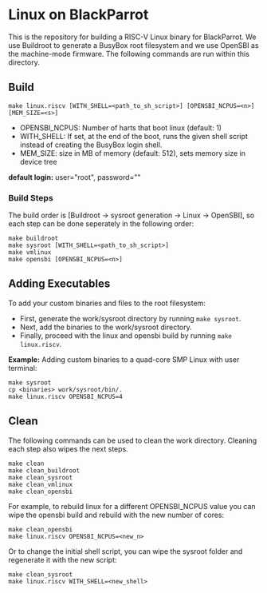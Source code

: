 # Linux on BlackParrot
This is the repository for building a RISC-V Linux binary for BlackParrot.
We use Buildroot to generate a BusyBox root filesystem and we use OpenSBI as the machine-mode firmware.
The following commands are run within this directory.

## Build
```
make linux.riscv [WITH_SHELL=<path_to_sh_script>] [OPENSBI_NCPUS=<n>] [MEM_SIZE=<s>]
```
* OPENSBI\_NCPUS: Number of harts that boot linux (default: 1)
* WITH\_SHELL: If set, at the end of the boot, runs the given shell script instead of creating the BusyBox login shell.
* MEM\_SIZE: size in MB of memory (default: 512), sets memory size in device tree

**default login:** user="root", password=""

### Build Steps
The build order is [Buildroot -> sysroot generation -> Linux -> OpenSBI], so each step can be done seperately in the following order:
```
make buildroot
make sysroot [WITH_SHELL=<path_to_sh_script>]
make vmlinux
make opensbi [OPENSBI_NCPUS=<n>]
```

## Adding Executables
To add your custom binaries and files to the root filesystem:
- First, generate the work/sysroot directory by running `make sysroot`.
- Next, add the binaries to the work/sysroot directory.
- Finally, proceed with the linux and opensbi build by running `make linux.riscv`.

**Example:** Adding custom binaries to a quad-core SMP Linux with user terminal:
```
make sysroot
cp <binaries> work/sysroot/bin/.
make linux.riscv OPENSBI_NCPUS=4
```

## Clean
The following commands can be used to clean the work directory. Cleaning each step also wipes the next steps.
```
make clean
make clean_buildroot
make clean_sysroot
make clean_vmlinux
make clean_opensbi
```

For example, to rebuild linux for a different OPENSBI\_NCPUS value you can wipe the opensbi build and rebuild with the new number of cores:
```
make clean_opensbi
make linux.riscv OPENSBI_NCPUS=<new_n>
```

Or to change the initial shell script, you can wipe the sysroot folder and regenerate it with the new script:
```
make clean_sysroot
make linux.riscv WITH_SHELL=<new_shell>
```
